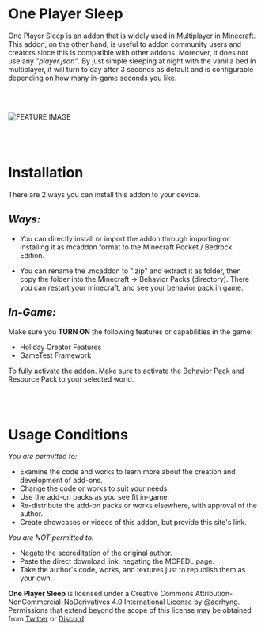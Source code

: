 # **One Player Sleep**
One Player Sleep is an addon that is widely used in Multiplayer in Minecraft. This addon, on the other hand, is useful to addon community users and creators since this is compatible with other addons. Moreover, it does not use any *"player.json"*. By just simple sleeping at night with the vanilla bed in multiplayer, it will turn to day after 3 seconds as default and is configurable depending on how many in-game seconds you like.

<br></br>

![FEATURE IMAGE](https://user-images.githubusercontent.com/95139246/183248216-9f14dfca-192a-420d-8ea8-6c9757358f34.jpg)

<br></br>

# **Installation**
There are 2 ways you can install this addon to your device.

## *Ways:*

- You can directly install or import the addon through importing or installing it as mcaddon format to the Minecraft Pocket / Bedrock Edition.

- You can rename the .mcaddon to ".zip" and extract it as folder, then copy the folder into the Minecraft -> Behavior Packs (directory). There you can restart your minecraft, and see your behavior pack in game.

## *In-Game:*

Make sure you **TURN ON** the following features or capabilities in the game:

- Holiday Creator Features
- GameTest Framework

To fully activate the addon. Make sure to activate the Behavior Pack and Resource Pack to your selected world.


<br></br>

# **Usage Conditions**

*You are permitted to:*

- Examine the code and works to learn more about the creation and development of add-ons.
- Change the code or works to suit your needs.
- Use the add-on packs as you see fit in-game.
- Re-distribute the add-on packs or works elsewhere, with approval of the author.
- Create showcases or videos of this addon, but provide this site's link.

*You are NOT permitted to:*

- Negate the accreditation of the original author.
- Paste the direct download link, negating the MCPEDL page.
- Take the author's code, works, and textures just to republish them as your own.

**One Player Sleep** is licensed under a Creative Commons Attribution-NonCommercial-NoDerivatives 4.0 International License by @adrhyng.
Permissions that extend beyond the scope of this license may be obtained from [Twitter](https://twitter.com/h_YanG_0A "My Twitter Account") or [Discord](Adriancc#0616 "Adriancc#0616").
